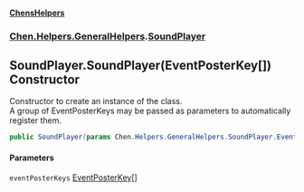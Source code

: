 
#### [ChensHelpers](index 'index')

### [Chen.Helpers.GeneralHelpers](Chen_Helpers_GeneralHelpers 'Chen.Helpers.GeneralHelpers').[SoundPlayer](Chen_Helpers_GeneralHelpers_SoundPlayer 'Chen.Helpers.GeneralHelpers.SoundPlayer')

## SoundPlayer.SoundPlayer(EventPosterKey[]) Constructor
Constructor to create an instance of the class.  
A group of EventPosterKeys may be passed as parameters to automatically register them.  
```csharp
public SoundPlayer(params Chen.Helpers.GeneralHelpers.SoundPlayer.EventPosterKey[] eventPosterKeys);
```

#### Parameters
<a name='Chen_Helpers_GeneralHelpers_SoundPlayer_SoundPlayer(Chen_Helpers_GeneralHelpers_SoundPlayer_EventPosterKey__)_eventPosterKeys'></a>
`eventPosterKeys` [EventPosterKey](Chen_Helpers_GeneralHelpers_SoundPlayer_EventPosterKey 'Chen.Helpers.GeneralHelpers.SoundPlayer.EventPosterKey')[[]](https://docs.microsoft.com/en-us/dotnet/api/System.Array 'System.Array')  
  
